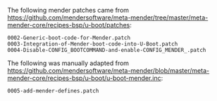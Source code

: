 The following mender patches came from https://github.com/mendersoftware/meta-mender/tree/master/meta-mender-core/recipes-bsp/u-boot/patches:

    0002-Generic-boot-code-for-Mender.patch
    0003-Integration-of-Mender-boot-code-into-U-Boot.patch
    0004-Disable-CONFIG_BOOTCOMMAND-and-enable-CONFIG_MENDER_.patch

The following was manually adapted from https://github.com/mendersoftware/meta-mender/blob/master/meta-mender-core/recipes-bsp/u-boot/u-boot-mender.inc:

    0005-add-mender-defines.patch
